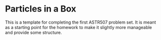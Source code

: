 # Particles in a Box
This is a template for completing the first ASTR507 problem set. It is meant as a starting point for the homework to make it slightly more manageable and provide some structure.
